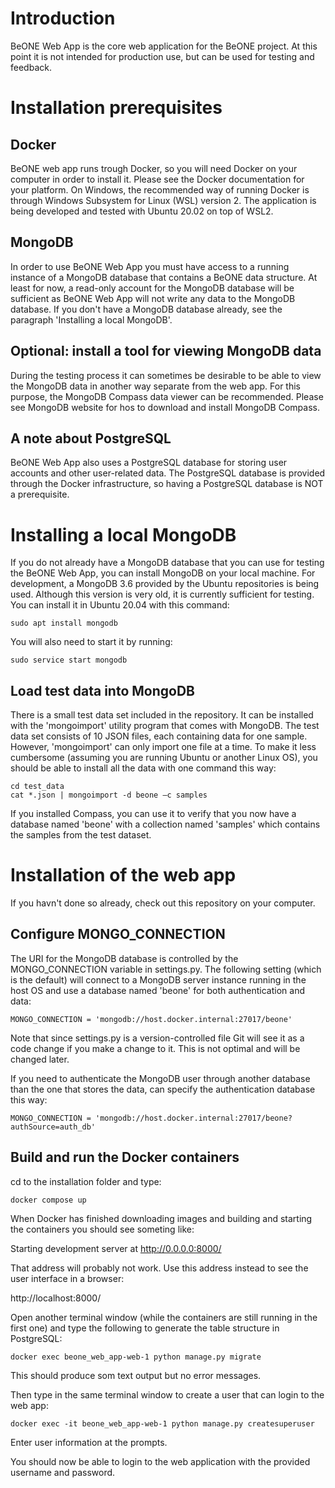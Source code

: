 # Introduction
BeONE Web App is the core web application for the BeONE project. At this point it is not intended for production use, but can be used for testing and feedback.

# Installation prerequisites

## Docker
BeONE web app runs trough Docker, so you will need Docker on your computer in order to install it. Please see the Docker documentation for your platform. On Windows, the recommended way of running Docker is through Windows Subsystem for Linux (WSL) version 2. The application is being developed and tested with Ubuntu 20.02 on top of WSL2.

## MongoDB
In order to use BeONE Web App you must have access to a running instance of a MongoDB database that contains a BeONE data structure. At least for now, a read-only account for the MongoDB database will be sufficient as BeONE Web App will not write any data to the MongoDB database. If you don't have a MongoDB database already, see the paragraph 'Installing a local MongoDB'.

## Optional: install a tool for viewing MongoDB data
During the testing process it can sometimes be desirable to be able to view the MongoDB data in another way separate from the web app. For this purpose, the MongoDB Compass data viewer can be recommended. Please see MongoDB website for hos to download and install MongoDB Compass.

## A note about PostgreSQL
BeONE Web App also uses a PostgreSQL database for storing user accounts and other user-related data. The PostgreSQL database is provided through the Docker infrastructure, so having a PostgreSQL database is NOT a prerequisite.

# Installing a local MongoDB
If you do not already have a MongoDB database that you can use for testing the BeONE Web App, you can install MongoDB on your local machine. For development, a MongoDB 3.6 provided by the Ubuntu repositories is being used. Although this version is very old, it is currently sufficient for testing. You can install it in Ubuntu 20.04 with this command:

    sudo apt install mongodb

You will also need to start it by running:

    sudo service start mongodb

## Load test data into MongoDB
There is a small test data set included in the repository. It can be installed with the 'mongoimport' utility program that comes with MongoDB. The test data set consists of 10 JSON files, each containing data for one sample. However, 'mongoimport' can only import one file at a time. To make it less cumbersome (assuming you are running Ubuntu or another Linux OS), you should be able to install all the data with one command this way:

    cd test_data
    cat *.json | mongoimport -d beone –c samples

If you installed Compass, you can use it to verify that you now have a database named 'beone' with a collection named 'samples' which contains the samples from the test dataset.

# Installation of the web app
If you havn't done so already, check out this repository on your computer.

## Configure MONGO_CONNECTION

The URI for the MongoDB database is controlled by the MONGO_CONNECTION variable in settings.py. The following setting (which is the default) will connect to a MongoDB server instance running in the host OS and use a database named 'beone' for both authentication and data:

    MONGO_CONNECTION = 'mongodb://host.docker.internal:27017/beone'

Note that since settings.py is a version-controlled file Git will see it as a code change if you make a change to it. This is not optimal and will be changed later.

If you need to authenticate the MongoDB user through another database than the one that stores the data, can specify the authentication database this way:

    MONGO_CONNECTION = 'mongodb://host.docker.internal:27017/beone?authSource=auth_db'

## Build and run the Docker containers

cd to the installation folder and type:

    docker compose up

When Docker has finished downloading images and building and starting the containers you should see someting like:

Starting development server at http://0.0.0.0:8000/

That address will probably not work. Use this address instead to see the user interface in a browser:

http://localhost:8000/

Open another terminal window (while the containers are still running in the first one) and type the following to generate the table structure in PostgreSQL:

    docker exec beone_web_app-web-1 python manage.py migrate

This should produce som text output but no error messages.

Then type in the same terminal window to create a user that can login to the web app:

    docker exec -it beone_web_app-web-1 python manage.py createsuperuser

Enter user information at the prompts.

You should now be able to login to the web application with the provided username and password.